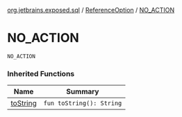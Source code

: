 [org.jetbrains.exposed.sql](../index.md) / [ReferenceOption](index.md) / [NO_ACTION](.)

# NO_ACTION

`NO_ACTION`

### Inherited Functions

| Name | Summary |
|---|---|
| [toString](to-string.md) | `fun toString(): String` |
